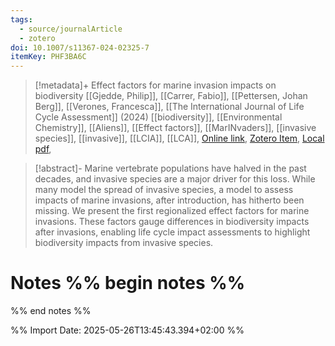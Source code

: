 ```yaml
---
tags:
  - source/journalArticle
  - zotero
doi: 10.1007/s11367-024-02325-7
itemKey: PHF3BA6C
---
```

>[!metadata]+
> Effect factors for marine invasion impacts on biodiversity
> [[Gjedde, Philip]], [[Carrer, Fabio]], [[Pettersen, Johan Berg]], [[Verones, Francesca]], 
> [[The International Journal of Life Cycle Assessment]] (2024)
> [[biodiversity]], [[Environmental Chemistry]], [[Aliens]], [[Effect factors]], [[MarINvaders]], [[invasive species]], [[invasive]], [[LCIA]], [[LCA]], 
> [Online link](https://doi.org/10.1007/s11367-024-02325-7), [Zotero Item](zotero://select/library/items/PHF3BA6C), [Local pdf](file://C:/Users/aburg/Documents/references/zotero/storage/VN4MPFFH/Gjedde2024_Effectfactors.pdf), 

>[!abstract]-
>Marine vertebrate populations have halved in the past decades, and invasive species are a major driver for this loss. While many model the spread of invasive species, a model to assess impacts of marine invasions, after introduction, has hitherto been missing. We present the first regionalized effect factors for marine invasions. These factors gauge differences in biodiversity impacts after invasions, enabling life cycle impact assessments to highlight biodiversity impacts from invasive species.

# Notes %% begin notes %%

%% end notes %%




%% Import Date: 2025-05-26T13:45:43.394+02:00 %%
